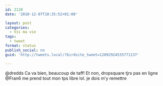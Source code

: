 ```yaml
---
id: 2120
date: '2010-12-07T10:35:52+01:00'

layout: post
categories:
  - Vis ma vie
tags:
  - tweet
format: status
publish_social: no
guid: 'http://tweets.local/?birdsite_tweet=12092924535771137'

---
```


@dredds Ca va bien, beaucoup de taff! Et non, dropsquare tjrs pas en ligne @Fran6 me prend tout mon tps libre lol. je dois m’y remettre